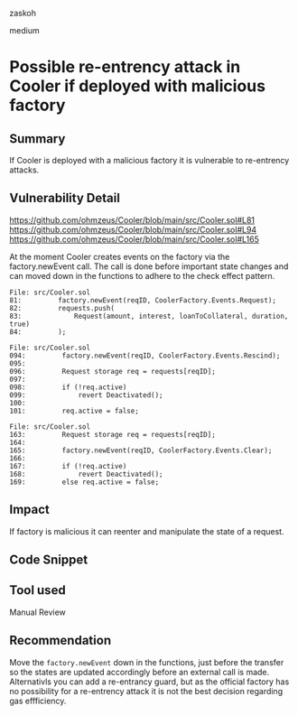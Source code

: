 zaskoh

medium

# Possible re-entrency attack in Cooler if deployed with malicious factory

## Summary
If Cooler is deployed with a malicious factory it is vulnerable to re-entrency attacks.

## Vulnerability Detail
https://github.com/ohmzeus/Cooler/blob/main/src/Cooler.sol#L81
https://github.com/ohmzeus/Cooler/blob/main/src/Cooler.sol#L94
https://github.com/ohmzeus/Cooler/blob/main/src/Cooler.sol#L165

At the moment Cooler creates events on the factory via the factory.newEvent call. The call is done before important state changes and can moved down in the functions to adhere to the check effect pattern.

```solidity
File: src/Cooler.sol
81:         factory.newEvent(reqID, CoolerFactory.Events.Request);
82:         requests.push(
83:             Request(amount, interest, loanToCollateral, duration, true)
84:         );

File: src/Cooler.sol
094:         factory.newEvent(reqID, CoolerFactory.Events.Rescind);
095: 
096:         Request storage req = requests[reqID];
097: 
098:         if (!req.active)
099:             revert Deactivated();
100:         
101:         req.active = false;

File: src/Cooler.sol
163:         Request storage req = requests[reqID];
164: 
165:         factory.newEvent(reqID, CoolerFactory.Events.Clear); 
166: 
167:         if (!req.active) 
168:             revert Deactivated();
169:         else req.active = false;
```

## Impact
If factory is malicious it can reenter and manipulate the state of a request.

## Code Snippet

## Tool used
Manual Review

## Recommendation
Move the `factory.newEvent` down in the functions, just before the transfer so the states are updated accordingly before an external call is made. Alternativls you can add a re-entrancy guard, but as the official factory has no possibility for a re-entrency attack it is not the best decision regarding gas effficiency.